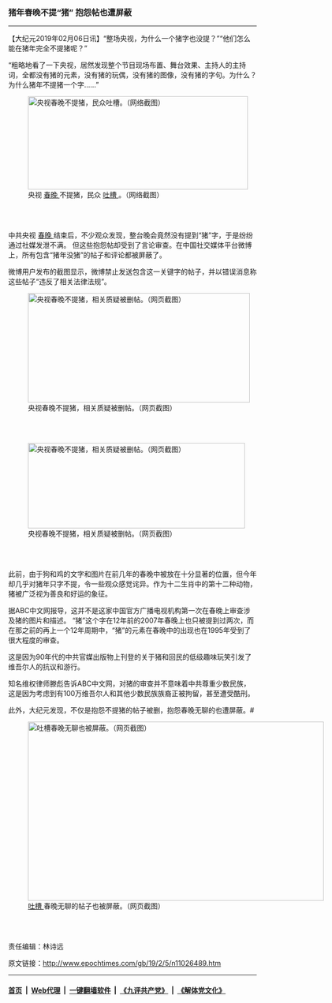 ### 猪年春晚不提“猪” 抱怨帖也遭屏蔽
------------------------

<p>
 【大纪元2019年02月06日讯】“整场央视，为什么一个猪字也没提？”“他们怎么能在猪年完全不提猪呢？”
</p>
<p>
 “粗略地看了一下央视，居然发现整个节目现场布置、舞台效果、主持人的主持词，全都没有猪的元素，没有猪的玩偶，没有猪的图像，没有猪的字句。为什么？为什么猪年不提猪一个字……”
</p>
<figure class="wp-caption aligncenter" id="attachment_11026497" style="width: 446px">
 <a href="http://i.epochtimes.com/assets/uploads/2019/02/DyqX2fZUwAAwsaJ.jpg">
  <img alt="央视春晚不提猪，民众吐槽。（网络截图）" class=" wp-image-11026497" height="189" src="http://i.epochtimes.com/assets/uploads/2019/02/DyqX2fZUwAAwsaJ-600x254.jpg" width="446"/>
 </a>
 <br/><figcaption class="wp-caption-text">
  央视
  <a href="http://www.epochtimes.com/gb/tag/%E6%98%A5%E6%99%9A.html">
   春晚
  </a>
  不提猪，民众
  <a href="http://www.epochtimes.com/gb/tag/%E5%90%90%E6%A7%BD.html">
   吐槽
  </a>
  。（网络截图）
 </figcaption><br/>
</figure><br/>
<p>
 中共央视
 <a href="http://www.epochtimes.com/gb/tag/%E6%98%A5%E6%99%9A.html">
  春晚
 </a>
 结束后，不少观众发现，整台晚会竟然没有提到“猪”字，于是纷纷通过社媒发泄不满。 但这些抱怨帖却受到了言论审查。在中国社交媒体平台微博上，所有包含“猪年没猪”的帖子和评论都被屏蔽了。
</p>
<p>
 微博用户发布的截图显示，微博禁止发送包含这一关键字的帖子，并以错误消息称这些帖子“违反了相关法律法规”。
</p>
<figure class="wp-caption aligncenter" id="attachment_11026499" style="width: 450px">
 <a href="http://i.epochtimes.com/assets/uploads/2019/02/Dykvh7DVYAEBqJ1.jpg-large.jpg">
  <img alt="央视春晚不提猪，相关质疑被删帖。（网页截图）" class=" wp-image-11026499" height="222" src="http://i.epochtimes.com/assets/uploads/2019/02/Dykvh7DVYAEBqJ1.jpg-large-600x296.jpg" width="450"/>
 </a>
 <br/><figcaption class="wp-caption-text">
  央视春晚不提猪，相关质疑被删帖。（网页截图）
 </figcaption><br/>
</figure><br/>
<figure class="wp-caption aligncenter" id="attachment_11026498" style="width: 440px">
 <a href="http://i.epochtimes.com/assets/uploads/2019/02/775b2442gy1fzvrwmzq2qj20u00bswfx.jpg">
  <img alt="央视春晚不提猪，相关质疑被删帖。（网页截图）" class="size-full wp-image-11026498" height="173" src="http://i.epochtimes.com/assets/uploads/2019/02/775b2442gy1fzvrwmzq2qj20u00bswfx.jpg" width="440"/>
 </a>
 <br/><figcaption class="wp-caption-text">
  央视春晚不提猪，相关质疑被删帖。（网页截图）
 </figcaption><br/>
</figure><br/>
<p>
 此前，由于狗和鸡的文字和图片在前几年的春晚中被放在十分显著的位置，但今年却几乎对猪年只字不提，令一些观众感觉诧异。作为十二生肖中的第十二种动物，猪被广泛视为善良和好运的象征。
</p>
<p>
 据ABC中文网报导，这并不是这家中国官方广播电视机构第一次在春晚上审查涉及猪的图片和描述。 “猪”这个字在12年前的2007年春晚上也只被提到过两次，而在那之前的再上一个12年周期中，“猪”的元素在春晚中的出现也在1995年受到了很大程度的审查。
</p>
<p>
 这是因为90年代的中共官媒出版物上刊登的关于猪和回民的低级趣味玩笑引发了维吾尔人的抗议和游行。
</p>
<p>
 知名维权律师滕彪告诉ABC中文网，对猪的审查并不意味着中共尊重少数民族，这是因为考虑到有100万维吾尔人和其他少数民族族裔正被拘留，甚至遭受酷刑。
</p>
<p>
 此外，大纪元发现，不仅是抱怨不提猪的帖子被删，抱怨春晚无聊的也遭屏蔽。#
</p>
<figure class="wp-caption aligncenter" id="attachment_11026503" style="width: 600px">
 <a href="http://i.epochtimes.com/assets/uploads/2019/02/Dyk1Q09U0AQehwK.jpg-large.jpg">
  <img alt="吐槽春晚无聊也被屏蔽。（网页截图）" class="size-large wp-image-11026503" height="363" src="http://i.epochtimes.com/assets/uploads/2019/02/Dyk1Q09U0AQehwK.jpg-large-600x363.jpg" width="600"/>
 </a>
 <br/><figcaption class="wp-caption-text">
  <a href="http://www.epochtimes.com/gb/tag/%E5%90%90%E6%A7%BD.html">
   吐槽
  </a>
  春晚无聊的帖子也被屏蔽。（网页截图）
 </figcaption><br/>
</figure><br/>
<p>
 责任编辑：林诗远
</p>

原文链接：http://www.epochtimes.com/gb/19/2/5/n11026489.htm


------------------------
#### [首页](https://github.com/gfw-breaker/banned-news/blob/master/README.md) &nbsp;|&nbsp; [Web代理](https://github.com/labour-camp/helloworld) &nbsp;|&nbsp; [一键翻墙软件](https://github.com/gfw-breaker/nogfw/blob/master/README.md) &nbsp;|&nbsp; [《九评共产党》](https://github.com/gfw-breaker/9ping.md/blob/master/README.md#九评之一评共产党是什么) &nbsp;|&nbsp; [《解体党文化》](https://github.com/gfw-breaker/jtdwh.md/blob/master/README.md#绪论)

